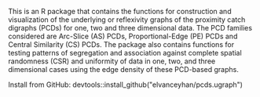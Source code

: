 
This is an R package that contains the functions for construction and visualization of the underlying or reflexivity graphs of the proximity catch digraphs (PCDs) for one, two and three dimensional data. The PCD families considered are Arc-Slice (AS) PCDs, Proportional-Edge (PE) PCDs and Central Similarity (CS) PCDs. The package also contains functions for testing patterns of segregation and association against complete spatial randomness (CSR) and uniformity of data in one, two, and three dimensional cases using the edge density of these PCD-based graphs. 

Install from GitHub:  devtools::install_github("elvanceyhan/pcds.ugraph")

